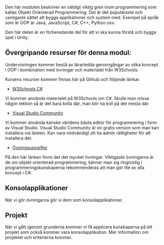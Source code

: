 Den här modulen beskriver en väldigt viktig gren inom programmering som kallas Objekt Orienterad Programmering. Det är det populäraste och vanligaste sättet att bygga applikationer och system med. 
Exempel på språk som är OOP är Java, JavaScript, C#, C++, Python osv. 

Den här delen är en förberedande del för att vi ska kunna förstå och bygga spel i Unity.

## Övergripande resurser för denna modul:
Undervisningen kommer bestå av lärarledda genomgångar av olika koncept i OOP i kombination med övningar och materialet från W3Schools.

Kursens resurser kommer finnas här på Github och följande länkar. 

- [W3Schools C#](https://www.w3schools.com/cs/cs_intro.php)  

Vi kommer använda materialet på W3Schools om C#. Skulle man missa någon lektion så är det bara kolla där, man bör ha koll på det mesta där.

- [Visual Studio Community](https://visualstudio.microsoft.com/vs/community/)  

Vi kommer använda kanske världens bästa editor för programmering i form av Visual Studio. Visual Studio Community är en gratis version som man kan installera via länken. Kan vara nödvändigt att ha admin rättigheter för att installera det.

- [Övningsuppgifter](https://www.exercisescsharp.com/)  

På den här länken finns det det mycket övningar. Viktigaste övningarna är de om objekt orienterad programmering, känner man sig ringrostig i programmeringskunskaperna rekommenderas att man gör lite av alla koncept i C#.  


## Konsolapplikationer
När vi gör övningarna gör vi dem som konsolapplikationer.

## Projekt
När vi gått igenom grunderna kommer ni få applicera kunskaperna på ett projekt som också kommer vara konsolapplikation. Mer information om projektet och kriterierna kommer. 
